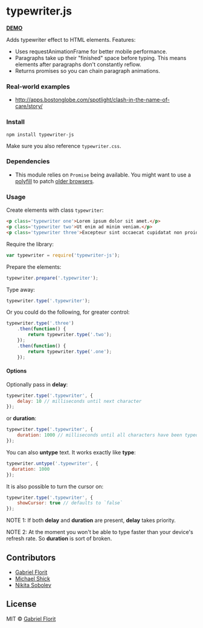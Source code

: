 # typewriter.js

**[DEMO](http://gabrielflorit.github.io/typewriter-js/)**

Adds typewriter effect to HTML elements. Features:

- Uses requestAnimationFrame for better mobile performance.
- Paragraphs take up their "finished" space before typing. This means elements after paragraphs don't constantly reflow.
- Returns promises so you can chain paragraph animations.

### Real-world examples

- http://apps.bostonglobe.com/spotlight/clash-in-the-name-of-care/story/

### Install

`npm install typewriter-js`

Make sure you also reference `typewriter.css`.

### Dependencies

- This module relies on `Promise` being available. You might want to use a [polyfill](https://github.com/stefanpenner/es6-promise) to patch [older browsers](http://caniuse.com/#search=promise).

### Usage

Create elements with class `typewriter`:

``` html
<p class='typewriter one'>Lorem ipsum dolor sit amet.</p>
<p class='typewriter two'>Ut enim ad minim veniam.</p>
<p class='typewriter three'>Excepteur sint occaecat cupidatat non proident.</p>
```


Require the library:

``` javascript
var typewriter = require('typewriter-js');
```

Prepare the elements:

``` javascript
typewriter.prepare('.typewriter');
```

Type away:

``` javascript
typewriter.type('.typewriter');
```

Or you could do the following, for greater control:

``` javascript
typewriter.type('.three')
	.then(function() {
		return typewriter.type('.two');
	});
	.then(function() {
		return typewriter.type('.one');
	});
```

#### Options

Optionally pass in **delay**:

``` javascript
typewriter.type('.typewriter', {
	delay: 10 // milliseconds until next character
});
```

or **duration**:

``` javascript
typewriter.type('.typewriter', {
	duration: 1000 // milliseconds until all characters have been typed
});
```

You can also **untype** text. It works exactly like **type**:

``` javascript
typewriter.untype('.typewriter', {
  duration: 1000
});
```

It is also possible to turn the cursor on:

```javascript
typewriter.type('.typewriter', {
	showCursor: true // defaults to `false`
});
```

NOTE 1: If both **delay** and **duration** are present, **delay** takes priority.

NOTE 2: At the moment you won't be able to type faster than your device's refresh rate. So **duration** is sort of broken.

## Contributors

- [Gabriel Florit](https://gabrielflorit.github.io)
- [Michael Shick](https://github.com/mshick)
- [Nikita Sobolev](https://github.com/sobolevn)

## License

MIT © [Gabriel Florit](http://gabrielflorit.github.io)
